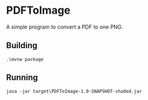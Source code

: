# PDFToImage

A simple program to convert a PDF to one PNG.

## Building

`.\mvnw package`

## Running

`java -jar target\PDFToImage-1.0-SNAPSHOT-shaded.jar`
